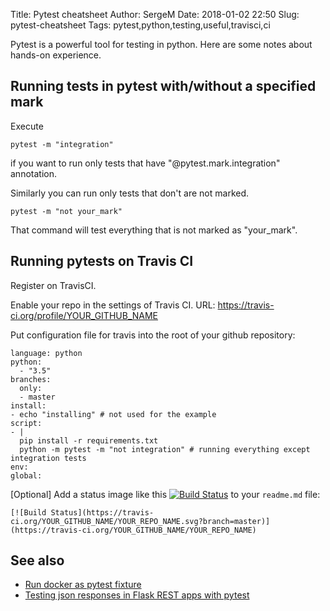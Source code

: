Title: Pytest cheatsheet
Author: SergeM
Date: 2018-01-02 22:50
Slug: pytest-cheatsheet
Tags: pytest,python,testing,useful,travisci,ci


Pytest is a powerful tool for testing in python. Here are some notes about hands-on experience.

## Running tests in pytest with/without a specified mark

Execute  
```
pytest -m "integration"
```
if you want to run only tests that have "@pytest.mark.integration" annotation.


Similarly you can run only tests that don't are not marked.
```
pytest -m "not your_mark"
```
That command will test everything that is not marked as "your_mark".

## Running pytests on Travis CI

Register on TravisCI.

Enable your repo in the settings of Travis CI. 
URL: https://travis-ci.org/profile/YOUR_GITHUB_NAME

Put configuration file for travis into the root of your github repository:
```
language: python
python:
  - "3.5"
branches:
  only:
  - master
install:
- echo "installing" # not used for the example
script:
- |
  pip install -r requirements.txt
  python -m pytest -m "not integration" # running everything except integration tests
env:
global:
```
[Optional] Add a status image like this
[![Build Status](https://travis-ci.org/serge-m/blog-sources.svg?branch=master)](https://travis-ci.org/serge-m/blog-sources)
to your `readme.md` file:

```
[![Build Status](https://travis-ci.org/YOUR_GITHUB_NAME/YOUR_REPO_NAME.svg?branch=master)](https://travis-ci.org/YOUR_GITHUB_NAME/YOUR_REPO_NAME)
```


## See also
* [Run docker as pytest fixture](/run-docker-as-pytest-fixture.html)
* [Testing json responses in Flask REST apps with pytest ](/testing-json-responses-in-Flask-REST-apps-with-pytest.html)






